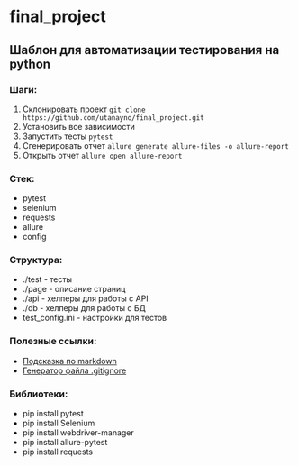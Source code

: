 # final_project

## Шаблон для автоматизации тестирования на python

### Шаги:
1. Склонировать проект `git clone https://github.com/utanayno/final_project.git`
2. Установить все зависимости
3. Запустить тесты `pytest`
4. Сгенерировать отчет `allure generate allure-files -o allure-report`
5. Открыть отчет `allure open allure-report`

### Стек:
- pytest
- selenium
- requests
- allure
- config

### Структура:
- ./test - тесты
- ./page - описание страниц
- ./api - хелперы для работы с API
- ./db - хелперы для работы с БД
- test_config.ini - настройки для тестов

### Полезные ссылки:
- [Подсказка по markdown](https://www.markdownguide.org/)
- [Генератор файла .gitignore](https://www.toptal.com/developers/gitignore/)

### Библиотеки:
- pip install pytest
- pip install Selenium
- pip install webdriver-manager
- pip install allure-pytest
- pip install requests